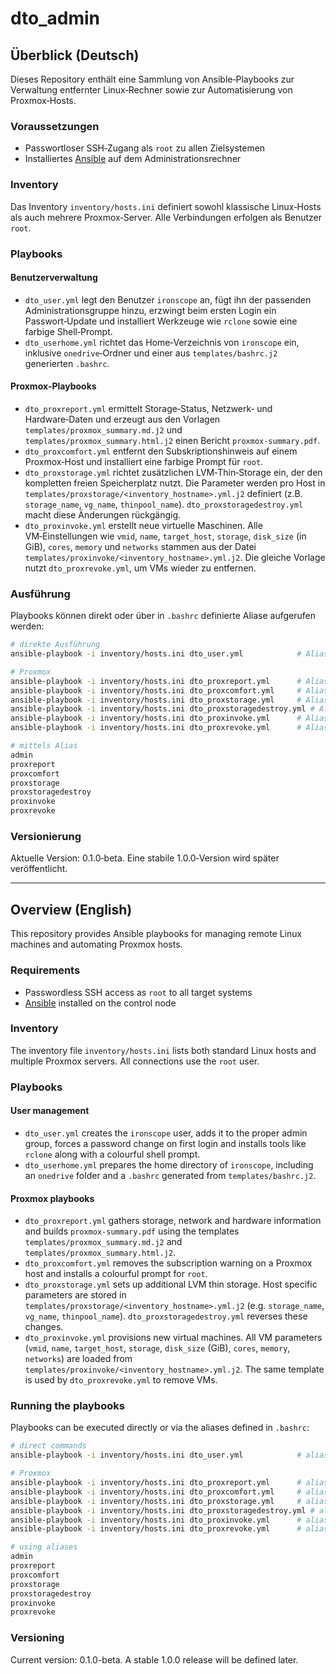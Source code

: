 # dto_admin

## Überblick (Deutsch)

Dieses Repository enthält eine Sammlung von Ansible‑Playbooks zur Verwaltung
entfernter Linux‑Rechner sowie zur Automatisierung von Proxmox‑Hosts.

### Voraussetzungen
- Passwortloser SSH‑Zugang als `root` zu allen Zielsystemen
- Installiertes [Ansible](https://www.ansible.com/) auf dem Administrationsrechner

### Inventory
Das Inventory `inventory/hosts.ini` definiert sowohl klassische Linux‑Hosts als
auch mehrere Proxmox‑Server. Alle Verbindungen erfolgen als Benutzer `root`.

### Playbooks

#### Benutzerverwaltung
- `dto_user.yml` legt den Benutzer `ironscope` an, fügt ihn der passenden
  Administrationsgruppe hinzu, erzwingt beim ersten Login ein Passwort‑Update
  und installiert Werkzeuge wie `rclone` sowie eine farbige Shell‑Prompt.
- `dto_userhome.yml` richtet das Home‑Verzeichnis von `ironscope` ein,
  inklusive `onedrive`‑Ordner und einer aus `templates/bashrc.j2`
  generierten `.bashrc`.

#### Proxmox‑Playbooks
- `dto_proxreport.yml` ermittelt Storage‑Status, Netzwerk‑ und Hardware‑Daten
  und erzeugt aus den Vorlagen `templates/proxmox_summary.md.j2` und
  `templates/proxmox_summary.html.j2` einen Bericht `proxmox-summary.pdf`.
- `dto_proxcomfort.yml` entfernt den Subskriptionshinweis auf einem
  Proxmox‑Host und installiert eine farbige Prompt für `root`.
- `dto_proxstorage.yml` richtet zusätzlichen LVM‑Thin‑Storage ein, der den
  kompletten freien Speicherplatz nutzt. Die Parameter werden pro Host in
  `templates/proxstorage/<inventory_hostname>.yml.j2`
  definiert (z.B. `storage_name`, `vg_name`, `thinpool_name`).
  `dto_proxstoragedestroy.yml` macht diese Änderungen rückgängig.
- `dto_proxinvoke.yml` erstellt neue virtuelle Maschinen. Alle
  VM‑Einstellungen wie `vmid`, `name`, `target_host`, `storage`,
  `disk_size` (in GiB), `cores`, `memory` und `networks` stammen aus der
  Datei `templates/proxinvoke/<inventory_hostname>.yml.j2`.
  Die gleiche Vorlage nutzt `dto_proxrevoke.yml`, um VMs wieder zu
  entfernen.

### Ausführung

Playbooks können direkt oder über in `.bashrc` definierte Aliase
aufgerufen werden:

```bash
# direkte Ausführung
ansible-playbook -i inventory/hosts.ini dto_user.yml            # Alias: admin

# Proxmox
ansible-playbook -i inventory/hosts.ini dto_proxreport.yml      # Alias: proxreport
ansible-playbook -i inventory/hosts.ini dto_proxcomfort.yml     # Alias: proxcomfort
ansible-playbook -i inventory/hosts.ini dto_proxstorage.yml     # Alias: proxstorage
ansible-playbook -i inventory/hosts.ini dto_proxstoragedestroy.yml # Alias: proxstoragedestroy
ansible-playbook -i inventory/hosts.ini dto_proxinvoke.yml      # Alias: proxinvoke
ansible-playbook -i inventory/hosts.ini dto_proxrevoke.yml      # Alias: proxrevoke

# mittels Alias
admin
proxreport
proxcomfort
proxstorage
proxstoragedestroy
proxinvoke
proxrevoke
```

### Versionierung
Aktuelle Version: 0.1.0‑beta. Eine stabile 1.0.0‑Version wird später
veröffentlicht.

---

## Overview (English)

This repository provides Ansible playbooks for managing remote Linux
machines and automating Proxmox hosts.

### Requirements
- Passwordless SSH access as `root` to all target systems
- [Ansible](https://www.ansible.com/) installed on the control node

### Inventory
The inventory file `inventory/hosts.ini` lists both standard Linux hosts and
multiple Proxmox servers. All connections use the `root` user.

### Playbooks

#### User management
- `dto_user.yml` creates the `ironscope` user, adds it to the proper admin
  group, forces a password change on first login and installs tools like
  `rclone` along with a colourful shell prompt.
- `dto_userhome.yml` prepares the home directory of `ironscope`, including
  an `onedrive` folder and a `.bashrc` generated from `templates/bashrc.j2`.

#### Proxmox playbooks
- `dto_proxreport.yml` gathers storage, network and hardware information and
  builds `proxmox-summary.pdf` using the templates
  `templates/proxmox_summary.md.j2` and
  `templates/proxmox_summary.html.j2`.
- `dto_proxcomfort.yml` removes the subscription warning on a Proxmox host
  and installs a colourful prompt for `root`.
- `dto_proxstorage.yml` sets up additional LVM thin storage. Host specific
  parameters are stored in
  `templates/proxstorage/<inventory_hostname>.yml.j2`
  (e.g. `storage_name`, `vg_name`, `thinpool_name`).
  `dto_proxstoragedestroy.yml` reverses these changes.
- `dto_proxinvoke.yml` provisions new virtual machines. All VM parameters
  (`vmid`, `name`, `target_host`, `storage`, `disk_size` (GiB), `cores`,
  `memory`, `networks`) are loaded from
  `templates/proxinvoke/<inventory_hostname>.yml.j2`.
  The same template is used by `dto_proxrevoke.yml` to remove VMs.

### Running the playbooks

Playbooks can be executed directly or via the aliases defined in
`.bashrc`:

```bash
# direct commands
ansible-playbook -i inventory/hosts.ini dto_user.yml            # alias: admin

# Proxmox
ansible-playbook -i inventory/hosts.ini dto_proxreport.yml      # alias: proxreport
ansible-playbook -i inventory/hosts.ini dto_proxcomfort.yml     # alias: proxcomfort
ansible-playbook -i inventory/hosts.ini dto_proxstorage.yml     # alias: proxstorage
ansible-playbook -i inventory/hosts.ini dto_proxstoragedestroy.yml # alias: proxstoragedestroy
ansible-playbook -i inventory/hosts.ini dto_proxinvoke.yml      # alias: proxinvoke
ansible-playbook -i inventory/hosts.ini dto_proxrevoke.yml      # alias: proxrevoke

# using aliases
admin
proxreport
proxcomfort
proxstorage
proxstoragedestroy
proxinvoke
proxrevoke
```

### Versioning
Current version: 0.1.0-beta. A stable 1.0.0 release will be defined later.
